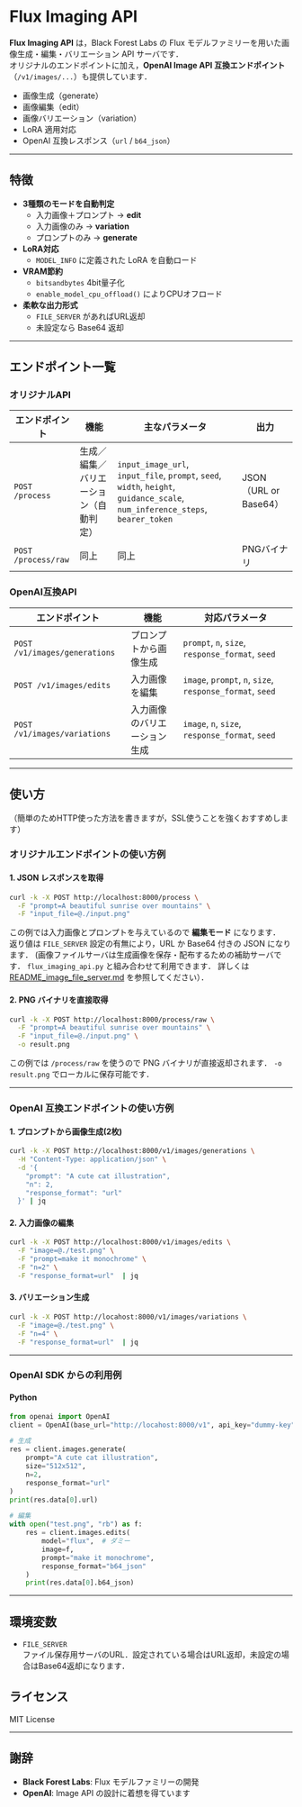 # Flux Imaging API

**Flux Imaging API** は，Black Forest Labs の Flux モデルファミリーを用いた画像生成・編集・バリエーション API サーバです．  
オリジナルのエンドポイントに加え，**OpenAI Image API 互換エンドポイント**（`/v1/images/...`）も提供しています．  

- 画像生成（generate）  
- 画像編集（edit）  
- 画像バリエーション（variation）  
- LoRA 適用対応  
- OpenAI 互換レスポンス（`url` / `b64_json`）  

---

## 特徴

- **3種類のモードを自動判定**  
  - 入力画像＋プロンプト → **edit**  
  - 入力画像のみ → **variation**  
  - プロンプトのみ → **generate**  
- **LoRA対応**  
  - `MODEL_INFO` に定義された LoRA を自動ロード  
- **VRAM節約**  
  - `bitsandbytes` 4bit量子化  
  - `enable_model_cpu_offload()` によりCPUオフロード  
- **柔軟な出力形式**  
  - `FILE_SERVER` があればURL返却  
  - 未設定なら Base64 返却  

---

## エンドポイント一覧

### オリジナルAPI
| エンドポイント | 機能 | 主なパラメータ | 出力 |
|----------------|------|----------------|------|
| `POST /process` | 生成／編集／バリエーション（自動判定） | `input_image_url`, `input_file`, `prompt`, `seed`, `width`, `height`, `guidance_scale`, `num_inference_steps`, `bearer_token` | JSON（URL or Base64） |
| `POST /process/raw` | 同上 | 同上 | PNGバイナリ |


### OpenAI互換API
| エンドポイント | 機能 | 対応パラメータ |
|----------------|------|----------------|
| `POST /v1/images/generations` | プロンプトから画像生成 | `prompt`, `n`, `size`, `response_format`, `seed` |
| `POST /v1/images/edits` | 入力画像を編集 | `image`, `prompt`, `n`, `size`, `response_format`, `seed` |
| `POST /v1/images/variations` | 入力画像のバリエーション生成 | `image`, `n`, `size`, `response_format`, `seed` |

---

## 使い方
（簡単のためHTTP使った方法を書きますが，SSL使うことを強くおすすめします）

### オリジナルエンドポイントの使い方例

#### 1. JSON レスポンスを取得
```bash
curl -k -X POST http://localhost:8000/process \
  -F "prompt=A beautiful sunrise over mountains" \
  -F "input_file=@./input.png"
```
この例では入力画像とプロンプトを与えているので **編集モード** になります．  
返り値は `FILE_SERVER` 設定の有無により，URL か Base64 付きの JSON になります．
(画像ファイルサーバは生成画像を保存・配布するための補助サーバです． 
`flux_imaging_api.py` と組み合わせて利用できます．  詳しくは [README_image_file_server.md](README_image_file_server.md) を参照してください）．


#### 2. PNG バイナリを直接取得
```bash
curl -k -X POST http://localhost:8000/process/raw \
  -F "prompt=A beautiful sunrise over mountains" \
  -F "input_file=@./input.png" \
  -o result.png
```
この例では `/process/raw` を使うので PNG バイナリが直接返却されます． `-o result.png` でローカルに保存可能です．

---

### OpenAI 互換エンドポイントの使い方例

#### 1. プロンプトから画像生成(2枚)
```bash
curl -k -X POST http://localhost:8000/v1/images/generations \
  -H "Content-Type: application/json" \
  -d '{
    "prompt": "A cute cat illustration",
    "n": 2,
    "response_format": "url"
  }' | jq
```

#### 2. 入力画像の編集
```bash
curl -k -X POST http://localhost:8000/v1/images/edits \
  -F "image=@./test.png" \
  -F "prompt=make it monochrome" \
  -F "n=2" \
  -F "response_format=url"  | jq
```

#### 3. バリエーション生成
```bash
curl -k -X POST http://locahost:8000/v1/images/variations \
  -F "image=@./test.png" \
  -F "n=4" \
  -F "response_format=url"  | jq
```

---

### OpenAI SDK からの利用例

#### Python
```python
from openai import OpenAI
client = OpenAI(base_url="http://locahost:8000/v1", api_key="dummy-key")

# 生成
res = client.images.generate(
    prompt="A cute cat illustration",
    size="512x512",
    n=2,
    response_format="url"
)
print(res.data[0].url)

# 編集
with open("test.png", "rb") as f:
    res = client.images.edits(
        model="flux",  # ダミー
        image=f,
        prompt="make it monochrome",
        response_format="b64_json"
    )
    print(res.data[0].b64_json)
```

---

## 環境変数

- `FILE_SERVER`  
  ファイル保存用サーバのURL．設定されている場合はURL返却，未設定の場合はBase64返却になります．  


## ライセンス

MIT License  

---

## 謝辞

- **Black Forest Labs**: Flux モデルファミリーの開発  
- **OpenAI**: Image API の設計に着想を得ています  
